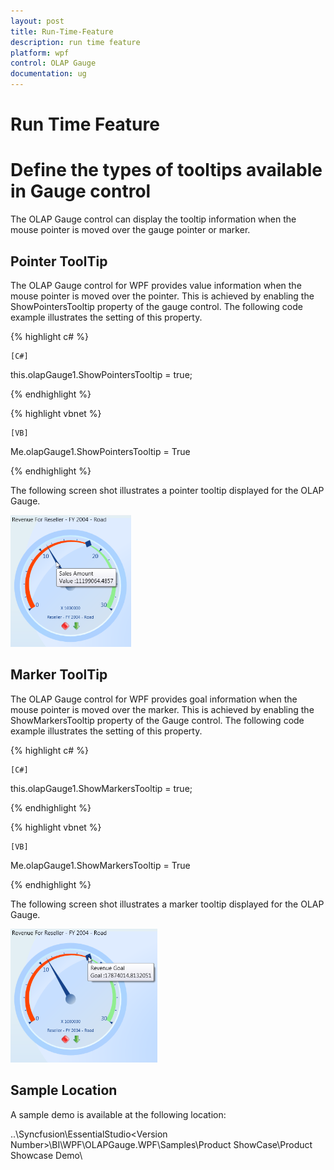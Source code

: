```yaml
---
layout: post
title: Run-Time-Feature
description: run time feature
platform: wpf
control: OLAP Gauge
documentation: ug
---
```


# Run Time Feature

# Define the types of tooltips available in Gauge control

The OLAP Gauge control can display the tooltip information when the mouse pointer is moved over the gauge pointer or marker.

## Pointer ToolTip

The OLAP Gauge control for WPF provides value information when the mouse pointer is moved over the pointer. This is achieved by enabling the ShowPointersTooltip property of the gauge control. The following code example illustrates the setting of this property.

 {% highlight c# %}
 
    [C#]



this.olapGauge1.ShowPointersTooltip = true;

 {% endhighlight %}




 {% highlight vbnet %}
  
    [VB]



Me.olapGauge1.ShowPointersTooltip = True

 {% endhighlight %}









The following screen shot illustrates a pointer tooltip displayed for the OLAP Gauge.

![C:/Users/Hari/Pictures/OlapGauge/Pointer Tooltip.png](Run-Time-Feature_images/Run-Time-Feature_img1.png)


## Marker ToolTip

The OLAP Gauge control for WPF provides goal information when the mouse pointer is moved over the marker. This is achieved by enabling the ShowMarkersTooltip property of the Gauge control. The following code example illustrates the setting of this property.

 {% highlight c# %}
 
    [C#]



this.olapGauge1.ShowMarkersTooltip = true;

 {% endhighlight %}




 {% highlight vbnet %}
  
    [VB]



Me.olapGauge1.ShowMarkersTooltip = True

 {% endhighlight %}









The following screen shot illustrates a marker tooltip displayed for the OLAP Gauge.

![C:/Users/Hari/Pictures/OlapGauge/Marker Tooltip.png](Run-Time-Feature_images/Run-Time-Feature_img2.png)


## Sample Location

A sample demo is available at the following location:

..\Syncfusion\EssentialStudio\<Version Number>\BI\WPF\OLAPGauge.WPF\Samples\Product ShowCase\Product Showcase Demo\

